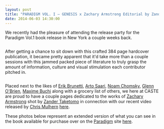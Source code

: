 ```yaml
---
layout: post
title: "PARADIGM VOL. I – GENESIS x Zachary Armstrong Editorial by Zander Taketomo"
date: 2014-06-03 14:30:00
---
```


<p>We recently had the pleasure of attending the release party for the Paradigm Vol.1 book release in New York a couple weeks back.&nbsp;</p>

<p><img alt="" data-rich-file-id="21" src="http://s3.amazonaws.com/caste-server-production/rich/rich_files/rich_files/21/blog/ztt-9005.jpg" /></p>

<p>After getting a chance to sit down with this crafted 384 page hardcover publication,&nbsp;it became pretty apparent that it&#39;d take more than a couple sessions with this jammed packed piece of literature to truly grasp the amount of information, culture and visual stimulation each&nbsp;contributor pitched in.&nbsp;</p>

<p><img alt="" data-rich-file-id="23" src="http://s3.amazonaws.com/caste-server-production/rich/rich_files/rich_files/23/blog/ztt-8971-19f1b8a3-6fc6-4082-94bd-a82fd3d12427.jpg" /><img alt="" data-rich-file-id="24" src="http://s3.amazonaws.com/caste-server-production/rich/rich_files/rich_files/24/blog/ztt-8978.jpg" /><img alt="" data-rich-file-id="22" src="http://s3.amazonaws.com/caste-server-production/rich/rich_files/rich_files/22/blog/ztt-8983-95af333b-9462-4a03-b967-3eb8b34304ca.jpg" /></p>

<p>Placed next to the likes of <a href="http://erikbrunetti.com/">Erik Brunetti</a>, <a href="http://www.artosaari.com/">Arto Saari</a>, <a href="http://www.chomsky.info/">Noam Chomsky</a>, <a href="http://glennobrien.com/">Glenn O&#39;Brien</a>, <a href="http://mxme.tumblr.com/">Maxime Buchi</a> along with a grocery list of others, we here at CASTE are proud to have a couple pages dedicated to the works of <a href="http://zacharyarmstrong.co/">Zachary Armstrong</a> shot by <a href="http://www.zandertaketomo.com/">Zander Taketomo</a> in connection with our recent video released by <a href="http://chrismulhern.tumblr.com/">Chris Mulhern</a> <a href="https://vimeo.com/86785302">here</a>.&nbsp;</p>

<p>These photos below represent an extended version of what you can see in the book available for purchase over on the <a href="http://paradigm-goods.myshopify.com/">Paradigm</a> site <a href="http://paradigm-goods.myshopify.com/products/paradigm-vol-i-genesis">here</a>.&nbsp;</p>

<p><img alt="" data-rich-file-id="25" src="http://s3.amazonaws.com/caste-server-production/rich/rich_files/rich_files/25/blog/zarmstrong-01.jpg" /><img alt="" data-rich-file-id="26" src="http://s3.amazonaws.com/caste-server-production/rich/rich_files/rich_files/26/blog/zarmstrong-02.jpg" /><img alt="" data-rich-file-id="27" src="http://s3.amazonaws.com/caste-server-production/rich/rich_files/rich_files/27/blog/zarmstrong-03.jpg" /><img alt="" data-rich-file-id="28" src="http://s3.amazonaws.com/caste-server-production/rich/rich_files/rich_files/28/blog/zarmstrong-04.jpg" /><img alt="" data-rich-file-id="29" src="http://s3.amazonaws.com/caste-server-production/rich/rich_files/rich_files/29/blog/zarmstrong-05.jpg" /><img alt="" data-rich-file-id="30" src="http://s3.amazonaws.com/caste-server-production/rich/rich_files/rich_files/30/blog/zarmstrong-06.jpg" /></p>

<p><img alt="" data-rich-file-id="31" src="http://s3.amazonaws.com/caste-server-production/rich/rich_files/rich_files/31/blog/zarmstrong-08.jpg" /></p>

<p><img alt="" data-rich-file-id="32" src="http://s3.amazonaws.com/caste-server-production/rich/rich_files/rich_files/32/blog/zarmstrong-07.jpg" /></p>

<p><img alt="" data-rich-file-id="33" src="http://s3.amazonaws.com/caste-server-production/rich/rich_files/rich_files/33/blog/zarmstrong-09.jpg" /></p>

<p><img alt="" data-rich-file-id="34" src="http://s3.amazonaws.com/caste-server-production/rich/rich_files/rich_files/34/blog/zarmstrong-10.jpg" /></p>

<p><img alt="" data-rich-file-id="35" src="http://s3.amazonaws.com/caste-server-production/rich/rich_files/rich_files/35/blog/zarmstrong-11.jpg" /></p>

<p><img alt="" data-rich-file-id="36" src="http://s3.amazonaws.com/caste-server-production/rich/rich_files/rich_files/36/blog/zarmstrong-12.jpg" /><img alt="" data-rich-file-id="42" src="http://s3.amazonaws.com/caste-server-production/rich/rich_files/rich_files/42/blog/zarmstrong-13.jpg" /></p>

<p><img alt="" data-rich-file-id="38" src="http://s3.amazonaws.com/caste-server-production/rich/rich_files/rich_files/38/blog/zarmstrong-14.jpg" /></p>

<p><img alt="" data-rich-file-id="39" src="http://s3.amazonaws.com/caste-server-production/rich/rich_files/rich_files/39/blog/zarmstrong-15.jpg" /></p>

<p><img alt="" data-rich-file-id="40" src="http://s3.amazonaws.com/caste-server-production/rich/rich_files/rich_files/40/blog/zarmstrong-16.jpg" /></p>

<p><img alt="" data-rich-file-id="41" src="http://s3.amazonaws.com/caste-server-production/rich/rich_files/rich_files/41/blog/zarmstrong-17.jpg" /></p>

